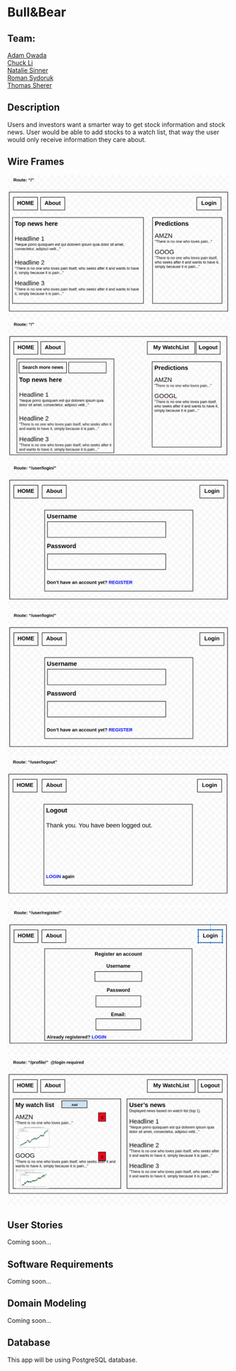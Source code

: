 # Bull&Bear

## Team: 
[Adam Owada](https://github.com/adamowada)  
[Chuck Li](https://github.com/ticochuck)  
[Natalie Sinner](https://github.com/nsinner1)  
[Roman Sydoruk](https://github.com/sydoruk89)  
[Thomas Sherer](https://github.com/vorSherer) 

## Description
Users and investors want a smarter way to get stock information and stock news.
User would be able to add stocks to a watch list, that way the user would only receive information they care about.



## Wire Frames
![home, not logged in](./assets/home_logout.png)
![home, logged in](./assets/home_login.png)
![login](./assets/login.png)
![login](./assets/login.png)
![logout](./assets/logout.png)
![register](./assets/register.png)
![profile](./assets/profile.png)


## User Stories
Coming soon...

## Software Requirements
Coming soon...

## Domain Modeling
Coming soon...

## Database
This app will be using PostgreSQL database.